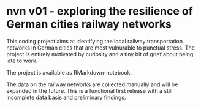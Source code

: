 # nvn v01 - exploring the resilience of German cities railway networks

This coding project aims at identifying the local railway transportation networks in German cities that are most vulnurable to punctual stress. The project is entirely motivated by curiosity and a tiny bit of grief about being late to work.

The project is available as RMarkdown-notebook.

The data on the railway networks are collected manually and will be expanded in the future. This is a functional first release with a still incomplete data basis and preliminary findings.
